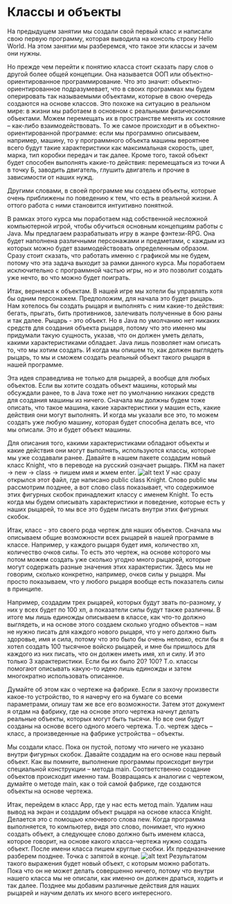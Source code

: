 # Классы и объекты
На предыдущем занятии мы создали свой первый класс и написали свою первую программу, которая выводила на консоль строку Hello World. На этом занятии мы разберемся, что такое эти классы и зачем они нужны.

Но прежде чем перейти к понятию класса стоит сказать пару слов о другой более общей концепции. Она называется ООП или объектно-ориентированное программирование. Что это значит: объектно-ориентированное подразумевает, что в своих программах мы будем оперировать так называемыми объектами, которые в свою очередь создаются на основе классов. Это похоже на ситуацию в реальном мире: в жизни мы работаем в основном с реальными физическими объектами. Можем перемещать их в пространстве менять их состояние – как-либо взаимодействовать. То же самое происходит и в объектно-ориентированной программе: если мы программно описываем, например, машину, то у программного объекта машины вероятнее всего будут такие характеристики как максимальная скорость, цвет, марка, тип коробки передач и так далее. Кроме того, такой объект будет способен выполнять какие-то действия: перемещаться из точки А в точку Б, заводить двигатель, глушить двигатель и прочие в зависимости от наших нужд.

Другими словами, в своей программе мы создаем объекты, которые очень приближены по поведению к тем, что есть в реальной жизни. А оттого работа с ними становится интуитивно понятной.

В рамках этого курса мы поработаем над собственной несложной компьютерной игрой, чтобы обучиться основным концепциям работы с Java. Мы предлагаем разрабатывать игру в жанре фэнтези-RPG. Она будет наполнена различными персонажами и предметами, с каждым из которых можно будет взаимодействовать определенным образом. Сразу стоит сказать, что работать именно с графикой мы не будем, потому что эта задача выходит за рамки данного курса. Мы поработаем исключительно с программной частью игры, но и это позволит создать уже нечто, во что можно будет поиграть.

Итак, вернемся к объектам. В нашей игре мы хотели бы управлять хотя бы одним персонажем. Предположим, для начала это будет рыцарь. Нам хотелось бы создать рыцаря  и выполнять с ним какие-то действия: бегать, прыгать, бить противников, залечивать полученные в бою раны и так далее. Рыцарь - это объект. Но в Java по умолчанию нет никаких средств для создания объекта рыцаря, потому что это именно мы придумали такую сущность, указав, что он должен уметь делать, какими характеристиками обладает. Java лишь позволяет нам описать то, что мы хотим создать. И когда мы опишем то, как должен выглядеть рыцарь, то мы и сможем создать реальный объект такого рыцаря в нашей программе.

Эта идея справедлива не только для рыцарей, а вообще для любых объектов. Если вы хотите создать объект машины, который мы обсуждали ранее, то в Java тоже нет по умолчанию никаких средств для создания машины из ничего. Сначала мы должны будем тоже описать, что такое машина, какие характеристики у машин есть, какие действия они могут выполнять. И когда мы указали все это, то можем создать уже любую машину, которая будет способна делать все, что мы описали. Это и будет объект машины.

Для описания того, какими характеристиками обладают объекты и какие действия они могут выполнять, используются классы, которые мы уже создавали ранее. Давайте в нашем пакете создадим новый класс Knight, что в переводе на русский означает рыцарь. ПКМ на пакет -> new -> class -> пишем имя и жмем enter.
![alt text](https://s3.us-west-2.amazonaws.com/secure.notion-static.com/5ee8f0c6-6422-4fb4-aabe-2b78d4e30aea/1.png?X-Amz-Algorithm=AWS4-HMAC-SHA256&X-Amz-Content-Sha256=UNSIGNED-PAYLOAD&X-Amz-Credential=AKIAT73L2G45EIPT3X45%2F20221120%2Fus-west-2%2Fs3%2Faws4_request&X-Amz-Date=20221120T093052Z&X-Amz-Expires=86400&X-Amz-Signature=db08fa6da3a566503d1588146ce0d281662dc2343c5dabaaae655e2e92a75bd4&X-Amz-SignedHeaders=host&response-content-disposition=filename%3D%221.png%22&x-id=GetObject)
У нас сразу открылся этот файл, где написано public class Knight. Слово public мы рассмотрим позднее, а вот слово class показывает, что содержимое этих фигурных скобок принадлежит классу с именем Knight. То есть когда мы будем описывать характеристики и поведение, которые есть у наших рыцарей, то мы все это будем писать внутри этих фигурных скобок.

Итак, класс - это своего рода чертеж для наших объектов. Сначала мы описываем общие возможности всех рыцарей в нашей программе в классе. Например, у каждого рыцаря будет имя, количество хп, количество очков силы. То есть это чертеж, на основе которого мы потом можем создать уже сколько угодно много рыцарей, которые могут содержать разные значения этих характеристик. Здесь мы не говорим, сколько конкретно, например, очков силы у рыцаря. Мы просто показываем, что у любого рыцаря вообще есть показатель силы в принципе.

Например, создадим трех рыцарей, которых будут звать по-разному, у них у всех будет по 100 хп, а показатели силы будут также различны. В итоге мы лишь единожды описываем в классе, как что-то должно выглядеть, и на основе этого создаем сколько угодно объектов – нам не нужно писать для каждого нового рыцаря, что у него должно быть здоровье, имя и сила, потому что это было бы очень неловко, если бы я хотел создать 100 тысячное войско рыцарей, и мне бы пришлось для каждого из них писать, что он должен иметь имя, хп и силу. И это только 3 характеристики. Если бы их было 20? 100? Т.о. классы помогают описывать какую-то идею лишь единожды и затем многократно использовать описанное.

Думайте об этом как о чертеже на фабрике. Если я захочу произвести какое-то устройство, то я начерчу его на бумаге со всеми параметрами, опишу там же все его возможности. Затем этот документ я отдам на фабрику, где на основе этого чертежа начнут делать реальные объекты, которых могут быть тысячи. Но все они будут созданы на основе всего одного моего чертежа. Т.о. чертеж здесь – класс, а произведенные на фабрике устройства – объекты.

Мы создали класс. Пока он пустой, потому что ничего не указано внутри фигурных скобок. Давайте создадим на его основе наш первый объект. Как вы помните, выполнение программы происходит внутри специальной конструкции – метода main. Соответственно создание объектов происходит именно там. Возвращаясь к аналогии с чертежом, думайте о методе main, как о той самой фабрике, где создаются объекты на основе чертежа.

Итак, перейдем в класс App, где у нас есть метод main. Удалим наш вывод на экран и создадим объект рыцаря на основе класса Knight. Делается это с помощью ключевого слова new. Когда программа выполняется, то компьютер, видя это слово, понимает, что нужно создать объект, а следующее слово должно быть именем класса, которое говорит, на основе какого класса-чертежа нужно создать объект. После имени класса пишем круглые скобки. Их предназначение разберем позднее. Точка с запятой в конце.
![alt text](https://s3.us-west-2.amazonaws.com/secure.notion-static.com/5d9c9e98-01c1-414c-a127-5753f5eec26b/2.png?X-Amz-Algorithm=AWS4-HMAC-SHA256&X-Amz-Content-Sha256=UNSIGNED-PAYLOAD&X-Amz-Credential=AKIAT73L2G45EIPT3X45%2F20221120%2Fus-west-2%2Fs3%2Faws4_request&X-Amz-Date=20221120T093120Z&X-Amz-Expires=86400&X-Amz-Signature=813507052c51fef007006fe8481d45c3b08cd6392463a5f0a46a679f14874331&X-Amz-SignedHeaders=host&response-content-disposition=filename%3D%222.png%22&x-id=GetObject)
Результатом такого выражения будет новый объект, с которым можно работать. Пока что он не может делать совершенно ничего, потому что внутри нашего класса мы не описали, как именно он должен драться, ходить и так далее. Позднее мы добавим различные действия для наших рыцарей и научим делать их много всего интересного.